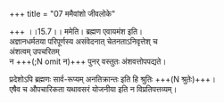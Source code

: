 +++
title = "07 ममैवांशो जीवलोके"

+++
।।15.7।। ममेति। ब्रह्मण एवायमंश इति।  
अज्ञानधर्मतया परिपूर्णस्य असंवेदनात् चेतनताऽनिवृत्तेश् च  
अंशत्वम् उपचरितम्  
न +++(;N omit न)+++ पुनर् वस्तुतः अंशवत्तोपपद्यते। 

प्रदेशोऽपि ब्रह्मणः सार्व-रूप्यम् अनतिक्रान्तः इति हि श्रुतिः +++(N श्रुतेः)+++।  
एषैव च औपचारिकता यथावसरं योजनीया इति न विप्रतिपत्तव्यम्।
